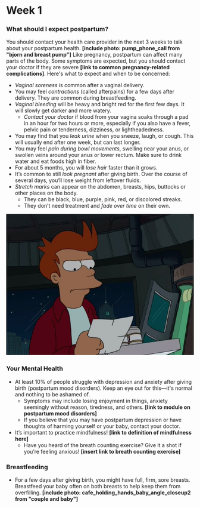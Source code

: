 # Week 1
### What should I expect postpartum?
You should contact your health care provider in the next 3 weeks to talk about your postpartum health. **[include photo: pump_phone_call from "bjorn and breast pump"]** Like pregnancy, postpartum can affect many parts of the body. Some symptoms are expected, but you should contact your doctor if they are severe **[link to common pregnancy-related complications]**. Here's what to expect and when to be concerned:
- *Vaginal soreness* is common after a vaginal delivery.
- You may feel *contractions* (called afterpains) for a few days after delivery. They are common during breastfeeding.
- *Vaginal bleeding* will be heavy and bright red for the first few days. It will slowly get darker and more watery.
    - *Contact your doctor* if blood from your vagina soaks through a pad in an hour for two hours or more, especially if you also have a fever, pelvic pain or tenderness, dizziness, or lightheadedness.
- You may find that you *leak urine* when you sneeze, laugh, or cough. This will usually end after one week, but can last longer.
- You may feel *pain during bowl movements*, swelling near your anus, or swollen veins around your anus or lower rectum. Make sure to drink water and eat foods high in fiber.
- For about 5 months, you will *lose hair* faster than it grows.
- It’s common to still *look pregnant* after giving birth. Over the course of several days, you’ll lose weight from leftover fluids.
- *Stretch marks* can appear on the abdomen, breasts, hips, buttocks or other places on the body.
    - They can be black, blue, purple, pink, red, or discolored streaks.
    - They don’t need treatment and *fade over time* on their own.

![fry](/markdown/weeks/images/image.jpg)

### Your Mental Health
- At least 10% of people struggle with depression and anxiety after giving birth (postpartum mood disorders). Keep an eye out for this—it's normal and nothing to be ashamed of.
    - Symptoms may include losing enjoyment in things, anxiety seemingly without reason, tiredness, and others. **[link to module on postpartum mood disorders]**
    - If you believe that you may have postpartum depression or have thoughts of harming yourself or your baby, contact your doctor.
- It’s important to practice mindfulness! **[link to definition of mindfulness here]**
    - Have you heard of the breath counting exercise? Give it a shot if you’re feeling anxious! **[insert link to breath counting exercise]**

### Breastfeeding
- For a few days after giving birth, you might have full, firm, sore breasts. Breastfeed your baby often on both breasts to help keep them from overfilling. **[include photo: cafe_holding_hands_baby_angle_closeup2 from "couple and baby"]**
